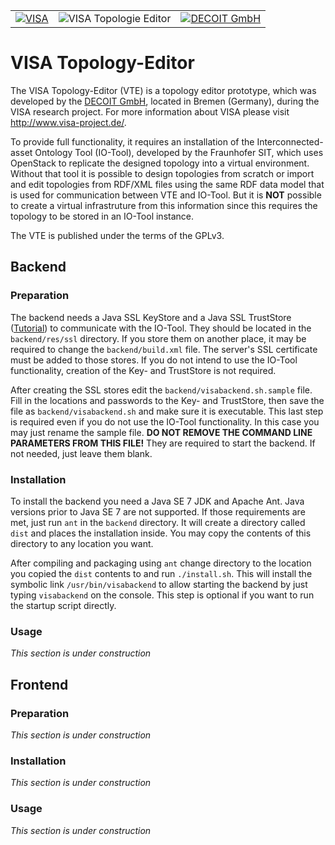 <table>
    <tr>
        <td> <a href="http://www.visa-project.de/"><img src="http://www.decoit.de/cms/upload/logos/forschungsprojekte/visa-logo_200.png" alt="VISA"></a></td>
        <td><img src="http://www.visa-project.de/cms/upload/bilder/TE-Logo_words.png" alt="VISA Topologie Editor"></td>
        <td> <a href="http://www.decoit.de/"><img alt="DECOIT GmbH" src="http://www.decoit.de/cms/decoit_v3_images/logo.png"</a> </td>
    </tr>
</table>

# VISA Topology-Editor
The VISA Topology-Editor (VTE) is a topology editor prototype, which was developed by the [DECOIT GmbH](http://www.decoit.de/ "DECOIT GmbH"), located in Bremen (Germany), during the VISA research project. For more information about VISA please visit http://www.visa-project.de/.

To provide full functionality, it requires an installation of the Interconnected-asset Ontology Tool (IO-Tool), developed by the Fraunhofer SIT, which uses OpenStack to replicate the designed topology into a virtual environment. Without that tool it is possible to design topologies from scratch or import and edit topologies from RDF/XML files using the same RDF data model that is used for communication between VTE and IO-Tool. But it is **NOT** possible to create a virtual infrastruture from this information since this requires the topology to be stored in an IO-Tool instance.

The VTE is published under the terms of the GPLv3.

## Backend
### Preparation
The backend needs a Java SSL KeyStore and a Java SSL TrustStore ([Tutorial](http://docs.oracle.com/javaee/1.4/tutorial/doc/Security6.html)) to communicate with the IO-Tool. They should be located in the `backend/res/ssl` directory. If you store them on another place, it may be required to change the `backend/build.xml` file. The server's SSL certificate must be added to those stores. If you do not intend to use the IO-Tool functionality, creation of the Key- and TrustStore is not required.

After creating the SSL stores edit the `backend/visabackend.sh.sample` file. Fill in the locations and passwords to the Key- and TrustStore, then save the file as `backend/visabackend.sh` and make sure it is executable. This last step is required even if you do not use the IO-Tool functionality. In this case you may just rename the sample file. **DO NOT REMOVE THE COMMAND LINE PARAMETERS FROM THIS FILE!** They are required to start the backend. If not needed, just leave them blank.

### Installation
To install the backend you need a Java SE 7 JDK and Apache Ant. Java versions prior to Java SE 7 are not supported. If those requirements are met, just run `ant` in the `backend` directory. It will create a directory called `dist` and places the installation inside. You may copy the contents of this directory to any location you want.

After compiling and packaging using `ant` change directory to the location you copied the `dist` contents to and run `./install.sh`. This will install the symbolic link `/usr/bin/visabackend` to allow starting the backend by just typing `visabackend` on the console. This step is optional if you want to run the startup script directly.

### Usage
*This section is under construction*

## Frontend
### Preparation
*This section is under construction*

### Installation
*This section is under construction*

### Usage
*This section is under construction*
